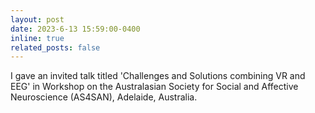 ```yaml
---
layout: post
date: 2023-6-13 15:59:00-0400
inline: true
related_posts: false
---
```


I gave an invited talk titled 'Challenges and Solutions combining VR and EEG' in Workshop on the Australasian Society for Social and Affective Neuroscience (AS4SAN), Adelaide, Australia.